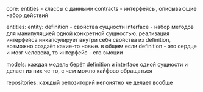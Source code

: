 core:
    entities - классы с данными
    contracts - интерфейсы, описывающие набор действий

entities:
    entity:
        definition - свойства сущности
        interface - набор методов для манипуляцией одной конкретной сущностью. реализация интерфейса инкапсулирует внутри себя свойства из definition, возможно создаёт какие-то новые. в общем если definition - это сердце и мозг человека, то интерфейс - его эмоции

models: каждая модель берёт definition и interface одной сущности и делает из них че-то, с чем можно кайфово обращаться

repositories: каждый репозиторий непонятно че делает вообще

